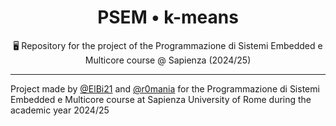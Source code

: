 <h1 align="center">PSEM • k-means</h1>
<p align="center">🖥️ Repository for the project of the Programmazione di Sistemi Embedded e Multicore course @ Sapienza (2024/25)</p>

---

Project made by [@ElBi21](https://github.com/ElBi21) and [@r0mania](https://github.com/r0mania) for the Programmazione di Sistemi Embedded e Multicore course at Sapienza University of Rome during the academic year 2024/25
